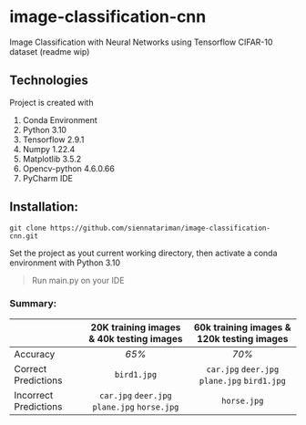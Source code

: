 # image-classification-cnn
Image Classification with Neural Networks using Tensorflow CIFAR-10 dataset
(readme wip)

## Technologies
Project is created with
  1. Conda Environment
  2. Python 3.10
  3. Tensorflow 2.9.1
  4. Numpy 1.22.4
  5. Matplotlib 3.5.2
  6. Opencv-python 4.6.0.66
  7. PyCharm IDE
## Installation:
 ```
 git clone https://github.com/siennatariman/image-classification-cnn.git
 ```
 
 Set the project as yout current working directory, then activate a conda environment with Python 3.10
 > Run main.py on your IDE

### Summary:
|                       | 20K training images & 40k testing images            | 60k training images & 120k testing images |
| ------------------    |:-------------:                                      | :-----:|
| Accuracy              | *65%*                                               | *70%*       |
| Correct Predictions   | `bird1.jpg`                                         |  `car.jpg`  `deer.jpg` `plane.jpg` `bird1.jpg`  |
| Incorrect Predictions | `car.jpg`  `deer.jpg` `plane.jpg` `horse.jpg`       |  `horse.jpg` |

